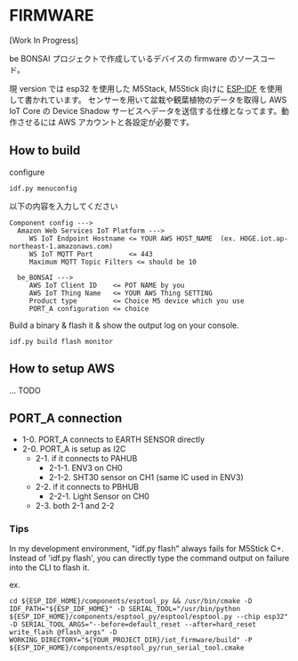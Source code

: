# FIRMWARE

[Work In Progress]

be BONSAI プロジェクトで作成しているデバイスの firmware のソースコード。

現 version では esp32 を使用した M5Stack, M5Stick 向けに [ESP-IDF](https://docs.espressif.com/projects/esp-idf/en/latest/esp32/index.html) を使用して書かれています。
センサーを用いて盆栽や観葉植物のデータを取得し AWS IoT Core の Device Shadow サービスへデータを送信する仕様となってます。動作させるには AWS アカウントと各設定が必要です。

## How to build

configure

```
idf.py menuconfig
```
以下の内容を入力してください
```
Component config --->
  Amazon Web Services IoT Platform --->
     WS IoT Endpoint Hostname <= YOUR AWS HOST_NAME  (ex. HOGE.iot.ap-northeast-1.amazonaws.com)
     WS IoT MQTT Port         <= 443
     Maximum MQTT Topic Filters <= should be 10
     
  be_BONSAI --->
     AWS IoT Client ID    <= POT NAME by you
     AWS IoT Thing Name   <= YOUR AWS Thing SETTING
     Product type         <= Choice M5 device which you use
     PORT_A configuration <= choice
```

Build a binary & flash it & show the output log on your console.
```
idf.py build flash monitor
```

## How to setup AWS

... TODO


## PORT_A connection

- 1-0. PORT_A connects to EARTH SENSOR directly
- 2-0. PORT_A is setup as I2C
  - 2-1. if it connects to PAHUB
    - 2-1-1. ENV3 on CH0
    - 2-1-2. SHT30 sensor on CH1 (same IC used in ENV3)
  - 2-2. if it connects to PBHUB
    - 2-2-1. Light Sensor on CH0
  - 2-3. both 2-1 and 2-2


### Tips

In my development environment, "idf.py flash" always fails for M5Stick C+. 
Instead of 'idf.py flash', you can directly type the command output on failure into the CLI to flash it.

ex.
```
cd ${ESP_IDF_HOME}/components/esptool_py && /usr/bin/cmake -D IDF_PATH="${ESP_IDF_HOME}" -D SERIAL_TOOL="/usr/bin/python ${ESP_IDF_HOME}/components/esptool_py/esptool/esptool.py --chip esp32" -D SERIAL_TOOL_ARGS="--before=default_reset --after=hard_reset write_flash @flash_args" -D WORKING_DIRECTORY="${YOUR_PROJECT_DIR}/iot_firmware/build" -P ${ESP_IDF_HOME}/components/esptool_py/run_serial_tool.cmake
```
